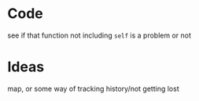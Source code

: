 # Code
see if that function not including `self` is a problem or not

# Ideas
map, or some way of tracking history/not getting lost
